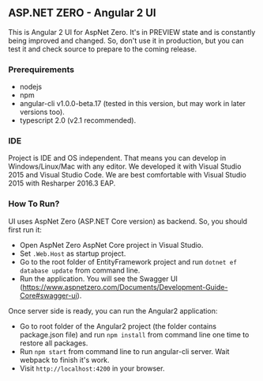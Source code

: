 ## ASP.NET ZERO - Angular 2 UI

This is Angular 2 UI for AspNet Zero. It's in PREVIEW state and is constantly being improved and changed.
So, don't use it in production, but you can test it and check source to prepare to the coming release.

### Prerequirements

* nodejs
* npm
* angular-cli v1.0.0-beta.17 (tested in this version, but may work in later versions too).
* typescript 2.0 (v2.1 recommended).

### IDE

Project is IDE and OS independent. That means you can develop in Windows/Linux/Mac with any editor.
We developed it with Visual Studio 2015 and Visual Studio Code.
We are best comfortable with Visual Studio 2015 with Resharper 2016.3 EAP.

### How To Run?

UI uses AspNet Zero (ASP.NET Core version) as backend. So, you should first run it:

* Open AspNet Zero AspNet Core project in Visual Studio.
* Set ``.Web.Host`` as startup project.
* Go to the root folder of EntityFramework project and run ``dotnet ef database update`` from command line.
* Run the application. You will see the Swagger UI (https://www.aspnetzero.com/Documents/Development-Guide-Core#swagger-ui).

Once server side is ready, you can run the Angular2 application:

* Go to root folder of the Angular2 project (the folder contains package.json file) and run ``npm install`` from command line one time to restore all packages.
* Run ``npm start`` from command line to run angular-cli server. Wait webpack to finish it's work.
* Visit ``http://localhost:4200`` in your browser.

